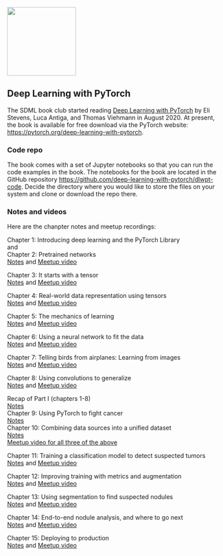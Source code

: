 <img src="https://github.com/SanDiegoMachineLearning/bookclub/blob/master/images/deep-learning-with-pytorch.jpg?raw=true" width="160">

## Deep Learning with PyTorch

The SDML book club started reading [Deep Learning with PyTorch](https://www.manning.com/books/deep-learning-with-pytorch)
by Eli Stevens, Luca Antiga, and Thomas Viehmann in August 2020.
At present, the book is available for free download via the PyTorch website:  <https://pytorch.org/deep-learning-with-pytorch>.

### Code repo
The book comes with a set of Jupyter notebooks so that you can run the code examples in the book.
The notebooks for the book are located in the GitHub repository <https://github.com/deep-learning-with-pytorch/dlwpt-code>.
Decide the directory where you would like to store the files on your system and clone or download the repo there.

### Notes and videos
Here are the chanpter notes and meetup recordings:

Chapter 1:  Introducing deep learning and the PyTorch Library 
<br>
    and
<br>
Chapter 2:  Pretrained networks
<br>
[Notes](https://docs.google.com/document/d/12jqtppoPHc0xOY1OvaDGiRDYYVJqvobK-X2YzZt8cb0/edit?usp=sharing) and [Meetup video](https://www.youtube.com/watch?v=bQ1SfS4urEA)

Chapter 3:  It starts with a tensor
<br>
[Notes](https://docs.google.com/document/d/1KD6c9zaYn7Vt0Km1audrbuWTtuzIyRzXULNl9aWNlww/edit?usp=sharing) and [Meetup video](https://www.youtube.com/watch?v=1LY3t8YZOLw)

Chapter 4:  Real-world data representation using tensors
<br>
[Notes](https://docs.google.com/document/d/1IstUFzVvKAjl9lWW_IlCMFbDaKOZOgH5QYr2j9huVE0/edit?usp=sharing) and [Meetup video](https://www.youtube.com/watch?v=N1B1TuCmcUA)

Chapter 5:  The mechanics of learning
<br>
[Notes](https://docs.google.com/document/d/1dS76s2hcfMxuoXQWo7s74LHDW3QWgWm2TYVmS_X0WMo/edit?usp=sharing) and [Meetup video](https://www.youtube.com/watch?v=wEAVXqejrOc)

Chapter 6:  Using a neural network to fit the data
<br>
[Notes](https://docs.google.com/document/d/1gr80jeEYuJqg2OlHkJjp1892yy9xSp-gvcbTRzv1TMI/edit?usp=sharing) and [Meetup video](https://www.youtube.com/watch?v=LBaEOznJbWc)

Chapter 7:  Telling birds from airplanes: Learning from images
<br>
[Notes](https://docs.google.com/document/d/1VCuxxpdWF441QnsZMWNISpTxAIJqMG_S7JXbJGOYiRI/edit?usp=sharing) and [Meetup video](https://youtu.be/sPJp8gT4_2o)

Chapter 8:  Using convolutions to generalize
<br>
[Notes](https://docs.google.com/document/d/1TfecClHTf_F4H0srfrLG2lq_h8FmjlfImFuCHrwWuV4/edit?usp=sharing) and [Meetup video](https://youtu.be/TBt23gtFlGY)

Recap of Part I (chapters 1-8)
<br>
[Notes](https://docs.google.com/document/d/17KNX0Yd4ujxTlymz4pNBzd6MkZm5UUxRKsNqclF1ZRY/edit?usp=sharing)
<br>
Chapter 9:  Using PyTorch to fight cancer
<br>
[Notes](https://docs.google.com/document/d/1mf4ADA3BCbVNzVZaoskx8DlcvUj-rauxY7NO5nSuYYE/edit?usp=sharing)
<br>
Chapter 10:  Combining data sources into a unified dataset
<br>
[Notes](https://docs.google.com/document/d/118n7TjZwH0Rvy0I-6ou4SiEGXENUNuURUWNAUs_1r24/edit?usp=sharing)
<br>
[Meetup video for all three of the above](https://youtu.be/g5tFYGh5IYc)

Chapter 11:  Training a classification model to detect suspected tumors
<br>
[Notes](https://docs.google.com/document/d/1Jgq7z5-lNZ-w7r-g9ICBS3Bga00H3ZHqxp-4DorX8G8/edit?usp=sharing) and [Meetup video](https://youtu.be/R8hXhazyE6U)

Chapter 12:  Improving training with metrics and augmentation
<br>
[Notes](https://docs.google.com/document/d/1njG5d9iRK2xxTCJYByPk4VRvuKFO-pQpVqPaUumVRJU/edit) and [Meetup video](https://youtu.be/XASjYq73tjs)

Chapter 13:  Using segmentation to find suspected nodules
<br>
[Notes](https://docs.google.com/document/d/1TxpHo5P4SNqhmImf7OAiFzECUa-djZFeAD8I4-vRTIo/edit) and [Meetup video](https://youtu.be/ZyYWi0QbSlM)

Chapter 14:  End-to-end nodule analysis, and where to go next
<br>
[Notes](https://docs.google.com/document/d/1tRht29WqiyxAW4BkbNHUNI_dkm3jKguf7-DNhON9bb4/edit) and [Meetup video](https://youtu.be/6uugCBY9pXw)

Chapter 15:  Deploying to production
<br>
[Notes](https://docs.google.com/document/d/1WZ50W5K3ruRNYzge3MVbw-gTH0SuVKLFDRD7tDyO8KE/edit) and [Meetup video](https://youtu.be/SQV-Ttp_TtM)

<br>
<br>

